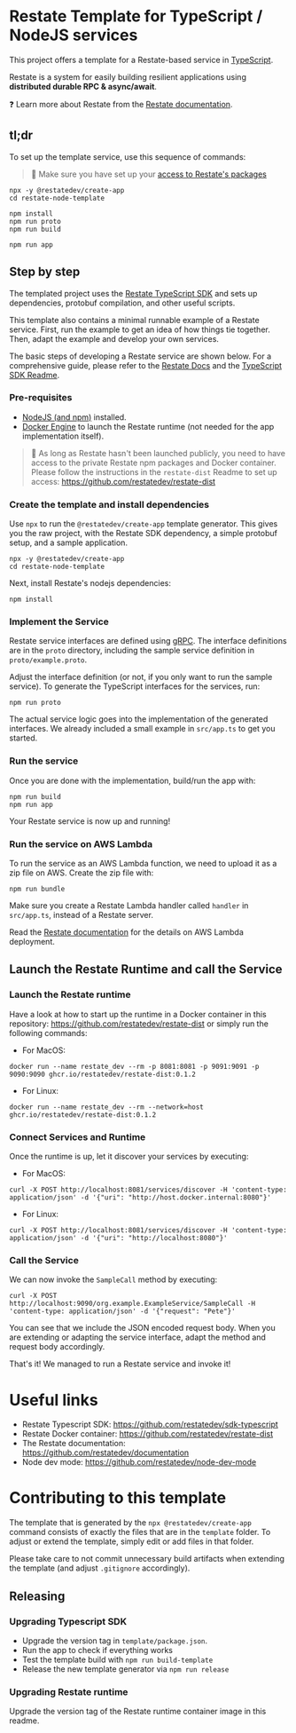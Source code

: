 # Restate Template for TypeScript / NodeJS services

This project offers a template for a Restate-based service in [TypeScript](https://www.typescriptlang.org/).

Restate is a system for easily building resilient applications using **distributed durable RPC & async/await**.

❓ Learn more about Restate from the [Restate documentation](https://github.com/restatedev/documentation).

## tl;dr

To set up the template service, use this sequence of commands:

> &#x1F4DD; Make sure you have set up your [access to Restate's packages](https://github.com/restatedev/restate-dist)

```shell
npx -y @restatedev/create-app
cd restate-node-template

npm install
npm run proto
npm run build

npm run app
```

## Step by step

The templated project uses the [Restate TypeScript SDK](https://github.com/restatedev/sdk-typescript)
and sets up dependencies, protobuf compilation, and other useful scripts.

This template also contains a minimal runnable example of a Restate service. First, run the example to get an idea of how things tie together. Then, adapt the example and develop your own services.

The basic steps of developing a Restate service are shown below. For a comprehensive guide, please refer to the [Restate Docs](https://github.com/restatedev/documentation)
and the [TypeScript SDK Readme](https://github.com/restatedev/sdk-typescript/blob/main/README.md).

### Pre-requisites

- [NodeJS (and npm)](https://nodejs.org) installed.
- [Docker Engine](https://docs.docker.com/engine/install/) to launch the Restate runtime (not needed for the app implementation itself).

> &#x1F4DD; As long as Restate hasn't been launched publicly, you need to have access to the private Restate npm packages and Docker container. Please follow the instructions in the `restate-dist` Readme to set up access: https://github.com/restatedev/restate-dist

### Create the template and install dependencies

Use `npx` to run the `@restatedev/create-app` template generator. This gives you the raw project, with the Restate SDK dependency, a simple protobuf setup, and
a sample application.

```shell
npx -y @restatedev/create-app
cd restate-node-template
```

Next, install Restate's nodejs dependencies:
```shell
npm install
```

### Implement the Service

Restate service interfaces are defined using [gRPC](https://grpc.io/). The interface definitions are in the `proto` directory, including the sample service definition in `proto/example.proto`.

Adjust the interface definition (or not, if you only want to run the sample service). To generate the TypeScript interfaces for the services, run:
```
npm run proto
```

The actual service logic goes into the implementation of the generated interfaces.
We already included a small example in `src/app.ts` to get you started.

### Run the service
Once you are done with the implementation, build/run the app with:
```
npm run build
npm run app
```
Your Restate service is now up and running!

### Run the service on AWS Lambda
To run the service as an AWS Lambda function, we need to upload it as a zip file on AWS.
Create the zip file with:
```shell
npm run bundle
```
Make sure you create a Restate Lambda handler called `handler` in `src/app.ts`, instead of a Restate server. 

Read the [Restate documentation](https://github.com/restatedev/documentation) for the details on AWS Lambda deployment.

## Launch the Restate Runtime and call the Service

### Launch the Restate runtime

Have a look at how to start up the runtime in a Docker container in this repository: https://github.com/restatedev/restate-dist or simply run the following commands:

- For MacOS:
```shell
docker run --name restate_dev --rm -p 8081:8081 -p 9091:9091 -p 9090:9090 ghcr.io/restatedev/restate-dist:0.1.2
```
- For Linux:
```shell
docker run --name restate_dev --rm --network=host ghcr.io/restatedev/restate-dist:0.1.2
```

### Connect Services and Runtime

Once the runtime is up, let it discover your services by executing:

- For MacOS:
```shell
curl -X POST http://localhost:8081/services/discover -H 'content-type: application/json' -d '{"uri": "http://host.docker.internal:8080"}'
```
- For Linux:
```shell
curl -X POST http://localhost:8081/services/discover -H 'content-type: application/json' -d '{"uri": "http://localhost:8080"}'
```

### Call the Service

We can now invoke the `SampleCall` method by executing:

```shell
curl -X POST http://localhost:9090/org.example.ExampleService/SampleCall -H 'content-type: application/json' -d '{"request": "Pete"}'
```

You can see that we include the JSON encoded request body.
When you are extending or adapting the service interface, adapt the method and request body accordingly.

That's it! We managed to run a Restate service and invoke it!

# Useful links
- Restate Typescript SDK: https://github.com/restatedev/sdk-typescript
- Restate Docker container: https://github.com/restatedev/restate-dist
- The Restate documentation: https://github.com/restatedev/documentation
- Node dev mode: https://github.com/restatedev/node-dev-mode


# Contributing to this template

The template that is generated by the `npx @restatedev/create-app` command consists of exactly the
files that are in the `template` folder. To adjust or extend the template, simply edit or add files in
that folder.

Please take care to not commit unnecessary build artifacts when extending the template
(and adjust `.gitignore` accordingly).

## Releasing
### Upgrading Typescript SDK 
- Upgrade the version tag in `template/package.json`.
- Run the app to check if everything works
- Test the template build with `npm run build-template`
- Release the new template generator via `npm run release`

### Upgrading Restate runtime
Upgrade the version tag of the Restate runtime container image in this readme.
